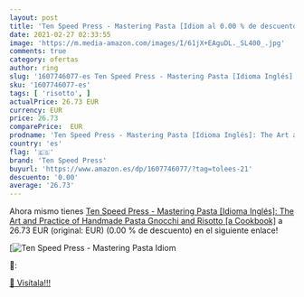 ```yaml
---
layout: post
title: 'Ten Speed Press - Mastering Pasta [Idiom al 0.00 % de descuento'
date: 2021-02-27 02:33:55
image: 'https://m.media-amazon.com/images/I/61jX+EAguDL._SL400_.jpg'
comments: true
category: ofertas
author: ring
slug: '1607746077-es Ten Speed Press - Mastering Pasta [Idioma Inglés]: The Art...'
sku: '1607746077-es'
tags: [ 'risotto', ]
actualPrice: 26.73 EUR
currency: EUR
price: 26.73
comparePrice:  EUR
prodname: 'Ten Speed Press - Mastering Pasta [Idioma Inglés]: The Art and Practice of Handmade Pasta  Gnocchi  and Risotto [a Cookbook]'
country: 'es'
flag: '🇪🇸'
brand: 'Ten Speed Press'
buyurl: 'https://www.amazon.es/dp/1607746077/?tag=tolees-21'
descuento: '0.00'
average: '26.73'
---
```


Ahora mismo tienes [Ten Speed Press - Mastering Pasta [Idioma Inglés]: The Art and Practice of Handmade Pasta  Gnocchi  and Risotto [a Cookbook]](https://www.amazon.es/dp/1607746077/?tag=tolees-21) a 26.73 EUR (original:  EUR) (0.00 %  de descuento) en el siguiente enlace!

[![Ten Speed Press - Mastering Pasta [Idiom](https://m.media-amazon.com/images/I/61jX+EAguDL._SL400_.jpg)](https://www.amazon.es/dp/1607746077/?tag=tolees-21)

🔎:


[🛒 Visítala!!!](https://www.amazon.es/dp/1607746077/?tag=tolees-21)
